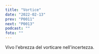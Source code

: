 ```yaml
---
title: "Vortice"
date: "2022-02-13"
prev: "P0011"
next: "P0013"
podcast: ""
foto: ""
---
```


Vivo l'ebrezza del vorticare nell'incertezza.
